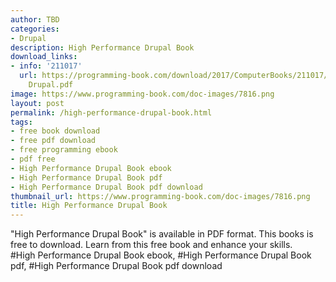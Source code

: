 ```yaml
---
author: TBD
categories:
- Drupal
description: High Performance Drupal Book
download_links:
- info: '211017'
  url: https://programming-book.com/download/2017/ComputerBooks/211017/High Performance
    Drupal.pdf
image: https://www.programming-book.com/doc-images/7816.png
layout: post
permalink: /high-performance-drupal-book.html
tags:
- free book download
- free pdf download
- free programming ebook
- pdf free
- High Performance Drupal Book ebook
- High Performance Drupal Book pdf
- High Performance Drupal Book pdf download
thumbnail_url: https://www.programming-book.com/doc-images/7816.png
title: High Performance Drupal Book
---
```


 
<div class="item-desc text-justify">
  "High Performance Drupal Book" is available in PDF format. This books is free to download. Learn from this free book and enhance your skills.
  <br>
  #High Performance Drupal Book ebook, #High Performance Drupal Book pdf, #High Performance Drupal Book pdf download
</div>
